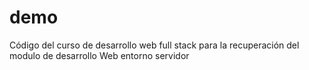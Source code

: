 # demo
Código del curso de desarrollo web full stack para la recuperación del modulo de desarrollo Web entorno servidor
